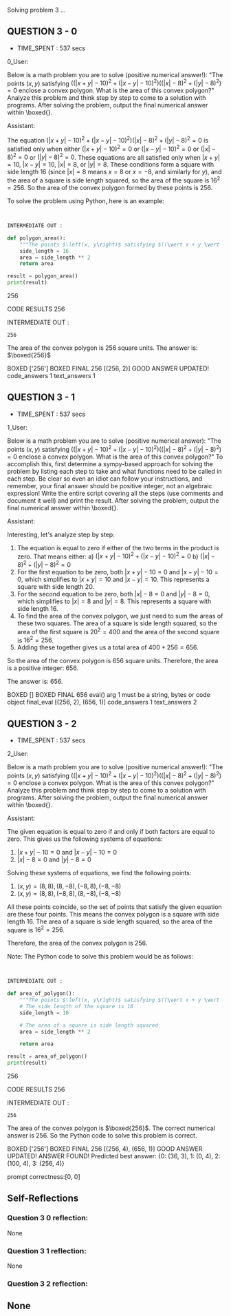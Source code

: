 Solving problem 3 ...



## QUESTION 3 - 0 
- TIME_SPENT : 537 secs

0_User:


Below is a math problem you are to solve (positive numerical answer!):
"The points $\left(x, y\right)$ satisfying $((\vert x + y \vert - 10)^2 + ( \vert x - y \vert - 10)^2)((\vert x \vert - 8)^2 + ( \vert y \vert - 8)^2) = 0$ enclose a convex polygon. What is the area of this convex polygon?"
Analyze this problem and think step by step to come to a solution with programs. After solving the problem, output the final numerical answer within \boxed{}.

Assistant:

 The equation $(\vert x + y \vert - 10)^2 + ( \vert x - y \vert - 10)^2)(\vert x \vert - 8)^2 + ( \vert y \vert - 8)^2 = 0$ is satisfied only when either $(\vert x + y \vert - 10)^2 = 0$ or $(\vert x - y \vert - 10)^2 = 0$ or $(\vert x \vert - 8)^2 = 0$ or $(\vert y \vert - 8)^2 = 0$. These equations are all satisfied only when $\vert x + y \vert = 10$, $\vert x - y \vert = 10$, $\vert x \vert = 8$, or $\vert y \vert = 8$. These conditions form a square with side length $16$ (since $\vert x \vert = 8$ means $x = 8$ or $x = -8$, and similarly for $y$), and the area of a square is side length squared, so the area of the square is $16^2 = 256$. So the area of the convex polygon formed by these points is $256$.

To solve the problem using Python, here is an example:

```python


INTERMEDIATE OUT :

def polygon_area():
    """The points $\left(x, y\right)$ satisfying $((\vert x + y \vert - 10)^2 + ( \vert x - y \vert - 10)^2)((\vert x \vert - 8)^2 + ( \vert y \vert - 8)^2) = 0$ enclose a convex polygon. What is the area of this convex polygon?"""
    side_length = 16
    area = side_length ** 2
    return area

result = polygon_area()
print(result)
```

256

CODE RESULTS 256

INTERMEDIATE OUT :
```output
256
```
The area of the convex polygon is $256$ square units. The answer is: $\boxed{256}$

BOXED ['256']
BOXED FINAL 256
[(256, 2)]
GOOD ANSWER UPDATED!
code_answers 1 text_answers 1



## QUESTION 3 - 1 
- TIME_SPENT : 537 secs

1_User:

Below is a math problem you are to solve (positive numerical answer):
"The points $\left(x, y\right)$ satisfying $((\vert x + y \vert - 10)^2 + ( \vert x - y \vert - 10)^2)((\vert x \vert - 8)^2 + ( \vert y \vert - 8)^2) = 0$ enclose a convex polygon. What is the area of this convex polygon?"
To accomplish this, first determine a sympy-based approach for solving the problem by listing each step to take and what functions need to be called in each step. Be clear so even an idiot can follow your instructions, and remember, your final answer should be positive integer, not an algebraic expression!
Write the entire script covering all the steps (use comments and document it well) and print the result. After solving the problem, output the final numerical answer within \boxed{}.

Assistant: 

Interesting, let's analyze step by step:



1. The equation is equal to zero if either of the two terms in the product is zero. That means either:
   a) $(\vert x + y \vert - 10)^2 + ( \vert x - y \vert - 10)^2 = 0$
   b) $(\vert x \vert - 8)^2 + ( \vert y \vert - 8)^2 = 0$
2. For the first equation to be zero, both $\vert x + y \vert - 10 = 0$ and $\vert x - y \vert - 10 = 0$, which simplifies to $\vert x + y \vert = 10$ and $\vert x - y \vert = 10$. This represents a square with side length 20.
3. For the second equation to be zero, both $\vert x \vert - 8 = 0$ and $\vert y \vert - 8 = 0$, which simplifies to $\vert x \vert = 8$ and $\vert y \vert = 8$. This represents a square with side length 16.
4. To find the area of the convex polygon, we just need to sum the areas of these two squares. The area of a square is side length squared, so the area of the first square is $20^2 = 400$ and the area of the second square is $16^2 = 256$.
5. Adding these together gives us a total area of $400 + 256 = 656$.

So the area of the convex polygon is 656 square units. Therefore, the area is a positive integer: 656.

The answer is: $656$.

BOXED []
BOXED FINAL 656
eval() arg 1 must be a string, bytes or code object final_eval
[(256, 2), (656, 1)]
code_answers 1 text_answers 2



## QUESTION 3 - 2 
- TIME_SPENT : 537 secs

2_User:


Below is a math problem you are to solve (positive numerical answer!):
"The points $\left(x, y\right)$ satisfying $((\vert x + y \vert - 10)^2 + ( \vert x - y \vert - 10)^2)((\vert x \vert - 8)^2 + ( \vert y \vert - 8)^2) = 0$ enclose a convex polygon. What is the area of this convex polygon?"
Analyze this problem and think step by step to come to a solution with programs. After solving the problem, output the final numerical answer within \boxed{}.

Assistant:

 The given equation is equal to zero if and only if both factors are equal to zero. This gives us the following systems of equations:

1. $|x+y| - 10 = 0$ and $|x-y| - 10 = 0$
2. $|x| - 8 = 0$ and $|y| - 8 = 0$

Solving these systems of equations, we find the following points:

1. $(x, y) = (8, 8), (8, -8), (-8, 8), (-8, -8)$
2. $(x, y) = (8, 8), (-8, 8), (8, -8), (-8, -8)$

All these points coincide, so the set of points that satisfy the given equation are these four points. This means the convex polygon is a square with side length 16. The area of a square is side length squared, so the area of the square is $16^2 = 256$.

Therefore, the area of the convex polygon is 256.

Note: The Python code to solve this problem would be as follows:

```python


INTERMEDIATE OUT :

def area_of_polygon():
    """The points $\left(x, y\right)$ satisfying $((\vert x + y \vert - 10)^2 + ( \vert x - y \vert - 10)^2)((\vert x \vert - 8)^2 + ( \vert y \vert - 8)^2) = 0$ enclose a convex polygon. What is the area of this convex polygon?"""
    # The side length of the square is 16
    side_length = 16

    # The area of a square is side length squared
    area = side_length ** 2

    return area

result = area_of_polygon()
print(result)
```

256

CODE RESULTS 256

INTERMEDIATE OUT :
```output
256
```
The area of the convex polygon is $\boxed{256}$. The correct numerical answer is $256$. So the Python code to solve this problem is correct.

BOXED ['256']
BOXED FINAL 256
[(256, 4), (656, 1)]
GOOD ANSWER UPDATED!
ANSWER FOUND!
Predicted best answer: {0: (36, 3), 1: (0, 4), 2: (100, 4), 3: (256, 4)}

prompt correctness:[0, 0]

## Self-Reflections

### Question 3 0 reflection:
None
### Question 3 1 reflection:
None
### Question 3 2 reflection:
None
---
